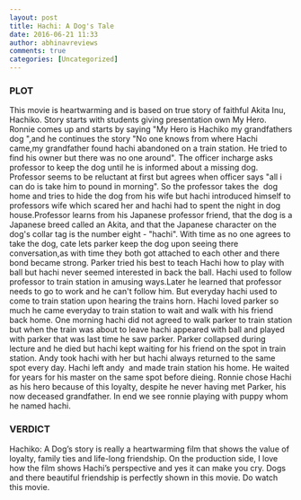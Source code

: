 ```yaml
---
layout: post
title: Hachi: A Dog's Tale
date: 2016-06-21 11:33
author: abhinavreviews
comments: true
categories: [Uncategorized]
---
```

<h3><strong>PLOT</strong></h3>
This movie is heartwarming and is based on true story of faithful Akita Inu, Hachiko. Story starts with students giving presentation own My Hero. Ronnie comes up and starts by saying "My Hero is Hachiko my grandfathers dog ",and he continues the story "No one knows from where Hachi came,my grandfather found hachi abandoned on a train station. He tried to find his owner but there was no one around". The officer incharge asks professor to keep the dog until he is informed about a missing dog. Professor seems to be reluctant at first but agrees when officer says "all i can do is take him to pound in morning". So the professor takes the  dog home and tries to hide the dog from his wife but hachi introduced himself to professors wife which scared her and hachi had to spent the night in dog house.Professor learns from his Japanese professor friend, that the dog is a Japanese breed called an Akita, and that the Japanese character on the dog's collar tag is the number eight - "hachi". With time as no one agrees to take the dog, cate lets parker keep the dog upon seeing there conversation,as with time they both got attached to each other and there bond became strong. Parker tried his best to teach Hachi how to play with ball but hachi never seemed interested in back the ball. Hachi used to follow professor to train station in amusing ways.Later he learned that professor needs to go to work and he can't follow him. But everyday hachi used to come to train station upon hearing the trains horn. Hachi loved parker so much he came everyday to train station to wait and walk with his friend back home. One morning hachi did not agreed to walk parker to train station but when the train was about to leave hachi appeared with ball and played with parker that was last time he saw parker. Parker collapsed during lecture and he died but hachi kept waiting for his friend on the spot in train station. Andy took hachi with her but hachi always returned to the same spot every day. Hachi left andy  and made train station his home. He waited for years for his master on the same spot before dieing. Ronnie chose Hachi as his hero because of this loyalty, despite he never having met Parker, his now deceased grandfather. In end we see ronnie playing with puppy whom he named hachi.
<h3><strong>VERDICT</strong></h3>
Hachiko: A Dog’s story is really a heartwarming film that shows the value of loyalty, family ties and life-long friendship. On the production side, I love how the film shows Hachi’s perspective and yes it can make you cry. Dogs and there beautiful friendship is perfectly shown in this movie. Do watch this movie.
